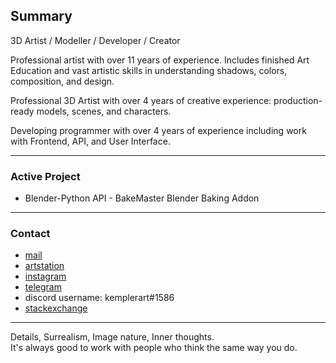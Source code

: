## Summary
3D Artist / Modeller / Developer / Creator

Professional artist with over 11 years of experience. Includes finished Art Education and vast artistic skills in understanding shadows, colors, composition, and design.

Professional 3D Artist with over 4 years of creative experience: production-ready models, scenes, and characters.

Developing programmer with over 4 years of experience including work with Frontend, API, and User Interface.

---

### Active Project

- Blender-Python API - BakeMaster Blender Baking Addon

---

### Contact

- <a href="kirilstrezikozin@gmail.com">mail</a>
- <a href="https://kemplerart.artstation.com/">artstation</a> 
- <a href="https://www.instagram.com/kemplerart/">instagram</a>
- <a href="https://t.me/kemplerart">telegram</a>
- discord username: kemplerart#1586<br>
- <a href="stackexchange.com/users/25330671/kemplerart">stackexchange</a>

---

Details, Surrealism, Image nature, Inner thoughts.<br>
It's always good to work with people who think the same way you do.
